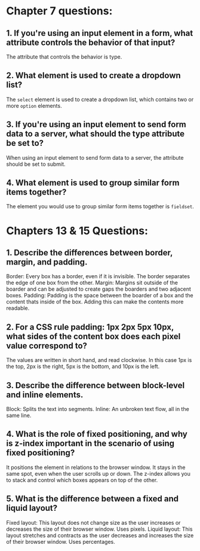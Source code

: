 # Chapter 7 questions:

## 1. If you're using an input element in a form, what attribute controls the behavior of that input?

  The attribute that controls the behavior is type.

## 2. What element is used to create a dropdown list?

  The `select` element is used to create a dropdown list, which contains two or more `option` elements.

## 3. If you're using an input element to send form data to a server, what should the type attribute be set to?

  When using an input element to send form data to a server, the attribute should be set to submit.

## 4. What element is used to group similar form items together?

  The element you would use to group similar form items together is `fieldset`.


# Chapters 13 & 15 Questions:

## 1. Describe the differences between border, margin, and padding.

  Border: Every box has a border, even if it is invisible. The border separates the edge of one box from the other.
  Margin: Margins sit outside of the boarder and can be adjusted to create gaps the boarders and two adjacent boxes.
  Padding: Padding is the space between the boarder of a box and the content thats inside of the box. Adding this can make the contents more readable.

## 2. For a CSS rule padding: 1px 2px 5px 10px, what sides of the content box does each pixel value correspond to?

  The values are written in short hand, and read clockwise. In this case 1px is the top, 2px is the right, 5px is the bottom, and 10px is the left.

## 3. Describe the difference between block-level and inline elements.

  Block: Splits the text into segments.
  Inline: An unbroken text flow, all in the same line.

## 4. What is the role of fixed positioning, and why is z-index important in the scenario of using fixed positioning?

  It positions the element in relations to the browser window. It stays in the same spot, even when the user scrolls up or down. The z-index allows you to stack and control which boxes appears on top of the other.

## 5. What is the difference between a fixed and liquid layout?

  Fixed layout: This layout does not change size as the user increases or decreases the size of their browser window. Uses pixels.
  Liquid layout: This layout stretches and contracts as the user decreases and increases the size of their browser window. Uses percentages.
